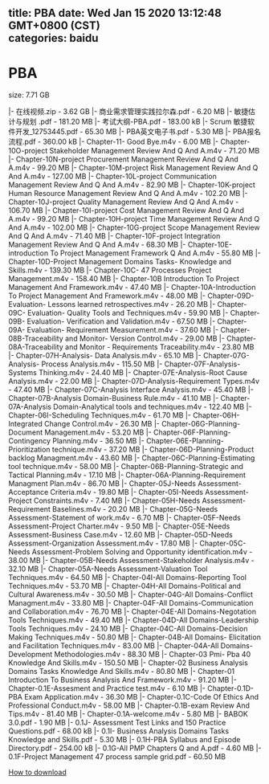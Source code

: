 
title: PBA
date: Wed Jan 15 2020 13:12:48 GMT+0800 (CST)    
categories: baidu
---

# PBA
size: 7.71 GB
 
 
|- 在线视频.zip - 3.62 GB
|- 商业需求管理实践拉尔森.pdf - 6.20 MB
|- 敏捷估计与规划 .pdf - 181.20 MB
|- 考试大纲-PBA.pdf - 183.00 kB
|- Scrum 敏捷软件开发_12753445.pdf - 65.30 MB
|- PBA英文电子书.pdf - 5.30 MB
|- PBA报名流程.pdf - 360.00 kB
|- Chapter-11- Good Bye.m4v - 6.00 MB
|- Chapter-10O-project Stakeholder Management Review And Q And A.m4v - 71.20 MB
|- Chapter-10N-project Procurement Management Review And Q And A.m4v - 99.20 MB
|- Chapter-10M-project Risk Management Review And Q And A.m4v - 127.00 MB
|- Chapter-10L-project Communication Management Review And Q And A.m4v - 82.90 MB
|- Chapter-10K-project Human Resource Management Review And Q And A.m4v - 102.20 MB
|- Chapter-10J-project Quality Management Review And Q And A.m4v - 106.70 MB
|- Chapter-10I-project Cost Management Review And Q And A.m4v - 99.20 MB
|- Chapter-10H-project Time Management Review And Q And A.m4v - 102.00 MB
|- Chapter-10G-project Scope Management Review And Q And A.m4v - 71.40 MB
|- Chapter-10F-project Integration Management Review And Q And A.m4v - 68.30 MB
|- Chapter-10E-introduction To Project Management Framework Q And A.m4v - 55.80 MB
|- Chapter-10D-Project Management Domains Tasks- Knowledge and Skills.m4v - 139.30 MB
|- Chapter-10C- 47 Processes Project Management.m4v - 158.40 MB
|- Chapter-10B Introduction To  Project Management And Framework.m4v - 47.40 MB
|- Chapter-10A-Introduction To  Project Management And Framework.m4v - 48.00 MB
|- Chapter-09D- Evaluation- Lessons learned retrospectives.m4v - 26.20 MB
|- Chapter-09C- Evaluation- Quality Tools and Techniques.m4v - 59.90 MB
|- Chapter-09B- Evaluation- Verification and Validation.m4v - 67.50 MB
|- Chapter-09A- Evaluation- Requirement Measurement.m4v - 37.60 MB
|- Chapter-08B-Traceability and Monitor- Version Control.m4v - 29.00 MB
|- Chapter-08A-Traceability and Monitor - Requirements Traceability.m4v - 23.80 MB
|- Chapter-07H-Analysis- Data Analysis.m4v - 65.10 MB
|- Chapter-07G-Analysis- Process Analysis.m4v - 115.50 MB
|- Chapter-07F-Analysis- Systems Thinking.m4v - 24.40 MB
|- Chapter-07E-Analysis-Root Cause Analysis.m4v - 22.00 MB
|- Chapter-07D-Analysis-Requirement Types.m4v - 47.40 MB
|- Chapter-07C-Analysis Interface Analysis.m4v - 45.40 MB
|- Chapter-07B-Analysis Domain-Business Rule.m4v - 41.10 MB
|- Chapter-07A-Analysis Domain-Analytical tools and techniques.m4v - 122.40 MB
|- Chapter-06I-Scheduling Techniques.m4v - 61.70 MB
|- Chapter-06H-Integrated Change Control.m4v - 26.30 MB
|- Chapter-06G-Planning-Document Management.m4v - 53.20 MB
|- Chapter-06F-Planning-Contingency Planning.m4v - 36.50 MB
|- Chapter-06E-Planning-Prioritization technique.m4v - 37.20 MB
|- Chapter-06D-Planning-Product backlog Managment.m4v - 43.60 MB
|- Chapter-06C-Planning-Estimating tool technique.m4v - 58.00 MB
|- Chapter-06B-Planning-Strategic and Tactical Planning.m4v - 17.10 MB
|- Chapter-06A-Planning-Requirement Managment Plan.m4v - 86.70 MB
|- Chapter-05J-Needs Assessment-Acceptance Criteria.m4v - 19.80 MB
|- Chapter-05I-Needs Assessment-Project Constraints.m4v - 7.40 MB
|- Chapter-05H-Needs Assessment-Requirement Baselines.m4v - 20.20 MB
|- Chapter-05G-Needs Assessment-Statement of work.m4v - 6.70 MB
|- Chapter-05F-Needs Assessment-Project Charter.m4v - 9.50 MB
|- Chapter-05E-Needs Assessment-Business Case.m4v - 12.60 MB
|- Chapter-05D-Needs Assessment-Organization Assessment.m4v - 17.80 MB
|- Chapter-05C-Needs Assessment-Problem Solving and Opportunity identification.m4v - 38.00 MB
|- Chapter-05B-Needs Assessment-Stakeholder Analysis.m4v - 32.10 MB
|- Chapter-05A-Needs Assessment-Valuation Tool Techniques.m4v - 64.50 MB
|- Chapter-04I-All Domains-Reporting Tool Techniques.m4v - 53.70 MB
|- Chapter-04H-All Domains-Political and Cultural Awareness.m4v - 30.50 MB
|- Chapter-04G-All Domains-Conflict Managment.m4v - 33.80 MB
|- Chapter-04F-All Domains-Communication and Collaboration.m4v - 76.70 MB
|- Chapter-04E-All Domains-Negotation Tools Techniques.m4v - 49.40 MB
|- Chapter-04D-All Domains-Leadership Tools Techniques.m4v - 24.10 MB
|- Chapter-04C-All Domains-Decision Making Techniques.m4v - 50.80 MB
|- Chapter-04B-All Domains- Elicitation and Facilitation Techniques.m4v - 83.00 MB
|- Chapter-04A-All Domains-Development Methodologies.m4v - 88.30 MB
|- Chapter-03 Pmi- Pba 40 Knowledge And Skills.m4v - 150.50 MB
|- Chapter-02 Business Analysis Domains Tasks Knowledge And Skills.m4v - 80.80 MB
|- Chapter-01 Introduction To Business Analysis And Framework.m4v - 91.20 MB
|- Chapter-0.1E-Assesment and Practice test.m4v - 6.10 MB
|- Chapter-0.1D-PBA Exam Application.m4v - 36.30 MB
|- Chapter-0.1C-Code Of Ethics And Professional Conduct.m4v - 58.00 MB
|- Chapter-0.1B-exam Review And Tips.m4v - 81.40 MB
|- Chapter-0.1A-welcome.m4v - 5.80 MB
|- BABOK 3.0.pdf - 1.90 MB
|- 0.1J- Assessment Test Links and 150 Practice Questions.pdf - 68.00 kB
|- 0.1I- Business Analysis Domains Tasks Knowledge and Skills.pdf - 5.30 MB
|- 0.1H-PBA Syllabus and Episode Directory.pdf - 254.00 kB
|- 0.1G-All PMP Chapters Q and A.pdf - 4.60 MB
|- 0.1F-Project Management  47 process sample grid.pdf - 60.50 MB

[How to download](https://bpcam.bemobtrk.com/go/2ceec3aa-1ca2-46d6-b9ff-aaa5c184517c?jno=471)